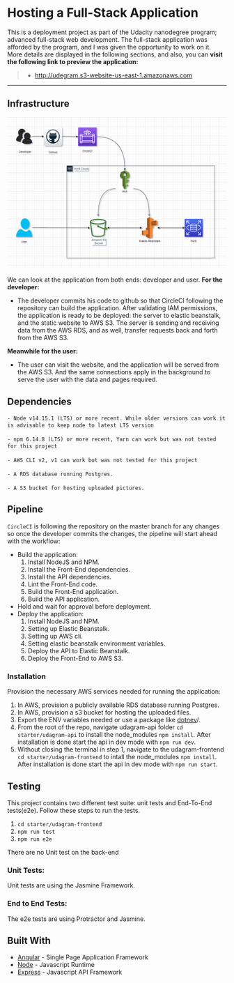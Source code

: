 # Hosting a Full-Stack Application

This is a deployment project as part of the Udacity nanodegree program; advanced full-stack web development. The full-stack application was afforded by the program, and I was given the opportunity to work on it. More details are displayed in the following sections, and also, you can **visit the following link to preview the application:**

> -   http://udegram.s3-website-us-east-1.amazonaws.com

---

## **Infrastructure**

![The infrastructure of the application](/docs/Deployment_Architecture.png 'The infrastructure of the application')

We can look at the application from both ends: developer and user. **For the developer:**

-   The developer commits his code to github so that CircleCI following the repository can build the application. After validating IAM permissions, the application is ready to be deployed: the server to elastic beanstalk, and the static website to AWS S3. The server is sending and receiving data from the AWS RDS, and as well, transfer requests back and forth from the AWS S3.

**Meanwhile for the user:**

-   The user can visit the website, and the application will be served from the AWS S3. And the same connections apply in the background to serve the user with the data and pages required.

## **Dependencies**

```
- Node v14.15.1 (LTS) or more recent. While older versions can work it is advisable to keep node to latest LTS version

- npm 6.14.8 (LTS) or more recent, Yarn can work but was not tested for this project

- AWS CLI v2, v1 can work but was not tested for this project

- A RDS database running Postgres.

- A S3 bucket for hosting uploaded pictures.

```

## **Pipeline**

`CircleCI` is following the repository on the master branch for any changes so once the developer commits the changes, the pipeline will start ahead with the workflow:

-   Build the application:
    1. Install NodeJS and NPM.
    1. Install the Front-End dependencies.
    1. Install the API dependencies.
    1. Lint the Front-End code.
    1. Build the Front-End application.
    1. Build the API application.
-   Hold and wait for approval before deployment.
-   Deploy the application:
    1. Install NodeJS and NPM.
    1. Setting up Elastic Beanstalk.
    1. Setting up AWS cli.
    1. Setting elastic beanstalk environment variables.
    1. Deploy the API to Elastic Beanstalk.
    1. Deploy the Front-End to AWS S3.

### Installation

Provision the necessary AWS services needed for running the application:

1. In AWS, provision a publicly available RDS database running Postgres. <Place holder for link to classroom article>
1. In AWS, provision a s3 bucket for hosting the uploaded files. <Place holder for tlink to classroom article>
1. Export the ENV variables needed or use a package like [dotnev](https://www.npmjs.com/package/dotenv)/.
1. From the root of the repo, navigate udagram-api folder `cd starter/udagram-api` to install the node_modules `npm install`. After installation is done start the api in dev mode with `npm run dev`.
1. Without closing the terminal in step 1, navigate to the udagram-frontend `cd starter/udagram-frontend` to intall the node_modules `npm install`. After installation is done start the api in dev mode with `npm run start`.

## Testing

This project contains two different test suite: unit tests and End-To-End tests(e2e). Follow these steps to run the tests.

1. `cd starter/udagram-frontend`
1. `npm run test`
1. `npm run e2e`

There are no Unit test on the back-end

### Unit Tests:

Unit tests are using the Jasmine Framework.

### End to End Tests:

The e2e tests are using Protractor and Jasmine.

## Built With

-   [Angular](https://angular.io/) - Single Page Application Framework
-   [Node](https://nodejs.org) - Javascript Runtime
-   [Express](https://expressjs.com/) - Javascript API Framework
